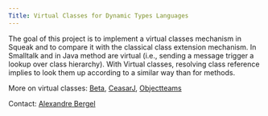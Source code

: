 ```yaml
---
Title: Virtual Classes for Dynamic Types Languages
---
```


The goal of this project is to implement a virtual classes mechanism in Squeak and to compare it with the classical class extension mechanism. In Smalltalk and in Java method are virtual (i.e., sending a message trigger a lookup over class hierarchy). With Virtual classes, resolving class reference implies to look them up according to a similar way than for methods.

More on virtual classes: [Beta](http://www.daimi.au.dk/~beta/), [CeasarJ](http://www.caesarj.org/), [Objectteams](http://www.objectteams.org/index.html)

Contact: [Alexandre Bergel](bergel@iam.unibe.ch)
